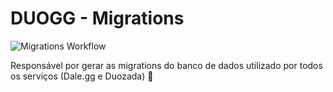 # DUOGG - Migrations 

![Migrations Workflow](https://github.com/Dale-gg/DUOGG-Migrations/workflows/Migrate%20Test/badge.svg)

Responsável por gerar as migrations do banco de dados utilizado por todos os serviços (Dale.gg e Duozada) 🚀
